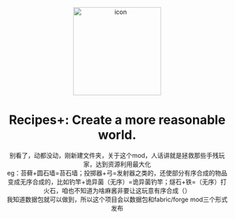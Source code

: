 <div align="center">

<img src="https://user-images.githubusercontent.com/110760354/217462981-0c29230b-1387-4e7c-8fc4-fc8cca525ef0.png" alt="icon" width="200px">

# Recipes+: Create a more reasonable world.
别看了，动都没动，刚新建文件夹，关于这个mod，人话讲就是拯救那些手残玩家，达到资源利用最大化  
eg：苔藓+圆石墙=苔石墙；投掷器+弓=发射器之类的，还使部分有序合成的物品变成无序合成的，比如钓竿+诡异菌（无序）=诡异菌钓竿；燧石+铁=（无序）打火石，咱也不知道为啥麻酱非要让这玩意有序合成（）  
我知道数据包就可以做到，所以这个项目会以数据包和fabric/forge mod三个形式发布  

</div>

